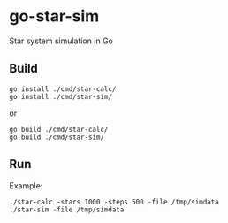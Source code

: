# go-star-sim
Star system simulation in Go

## Build

```
go install ./cmd/star-calc/
go install ./cmd/star-sim/
```
or
```
go build ./cmd/star-calc/
go build ./cmd/star-sim/
```

## Run

Example:
```
./star-calc -stars 1000 -steps 500 -file /tmp/simdata
./star-sim -file /tmp/simdata
```
